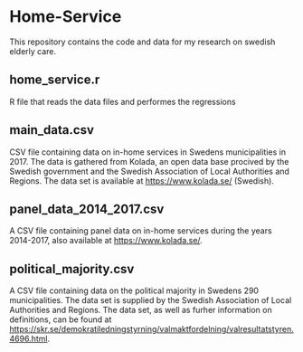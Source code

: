 # Home-Service
This repository contains the code and data for my research on swedish elderly care.

## home_service.r
R file that reads the data files and performes the regressions

## main_data.csv
CSV file containing data on in-home services in Swedens municipalities in 2017. The data is gathered from Kolada, an open data base procived by the Swedish government and the Swedish Association of Local Authorities and Regions. The data set is available at https://www.kolada.se/ (Swedish).

## panel_data_2014_2017.csv
A CSV file containing panel data on in-home services during the years 2014-2017, also available at https://www.kolada.se/.


## political_majority.csv
A CSV file containing data on the political majority in Swedens 290 municipalities. The data set is supplied by the Swedish Association of Local Authorities and Regions. The data set, as well as furher information on definitions, can be found at https://skr.se/demokratiledningstyrning/valmaktfordelning/valresultatstyren.4696.html.

